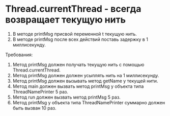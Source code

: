 # Thread.currentThread - всегда возвращает текущую нить
1. В методе printMsg присвой переменной t текущую нить.
2. В методе printMsg после всех действий поставь задержку в 1 миллисекунду.

Требования:
1. Метод printMsg должен получать текущую нить с помощью Thread.currentThread.
2. Метод printMsg должен должен усыплять нить на 1 миллисекунду.
3. Метод printMsg должен вызывать метод getName у текущей нити.
4. Метод main должен вызвать метод printMsg у объекта типа ThreadNamePrinter 5 раз.
5. Метод run должен вызвать метод printMsg 5 раз.
6. Метод printMsg у объекта типа ThreadNamePrinter суммарно должен быть вызван 10 раз.